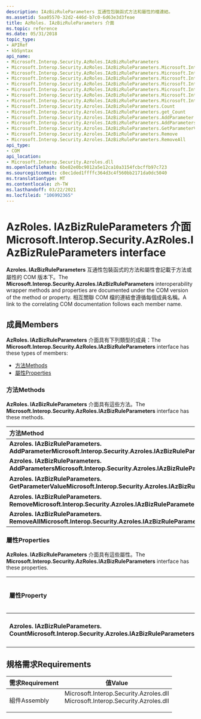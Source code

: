 ```yaml
---
description: IAzBizRuleParameters 互通性包裝函式方法和屬性的檔連結。
ms.assetid: 5aa05570-32d2-446d-b7c0-6d63e3d3feae
title: AzRoles. IAzBizRuleParameters 介面
ms.topic: reference
ms.date: 05/31/2018
topic_type:
- APIRef
- kbSyntax
api_name:
- Microsoft.Interop.Security.AzRoles.IAzBizRuleParameters
- Microsoft.Interop.Security.AzRoles.IAzBizRuleParameters.Microsoft.Interop.Security.Azroles.IAzBizRuleParameters.AddParameter
- Microsoft.Interop.Security.AzRoles.IAzBizRuleParameters.Microsoft.Interop.Security.Azroles.IAzBizRuleParameters.AddParameters
- Microsoft.Interop.Security.AzRoles.IAzBizRuleParameters.Microsoft.Interop.Security.Azroles.IAzBizRuleParameters.GetParameterValue
- Microsoft.Interop.Security.AzRoles.IAzBizRuleParameters.Microsoft.Interop.Security.Azroles.IAzBizRuleParameters.Remove
- Microsoft.Interop.Security.AzRoles.IAzBizRuleParameters.Microsoft.Interop.Security.Azroles.IAzBizRuleParameters.RemoveAll
- Microsoft.Interop.Security.AzRoles.IAzBizRuleParameters.Microsoft.Interop.Security.Azroles.IAzBizRuleParameters.Count
- Microsoft.Interop.Security.AzRoles.IAzBizRuleParameters.Microsoft.Interop.Security.Azroles.IAzBizRuleParameters.get_Count
- Microsoft.Interop.Security.Azroles.IAzBizRuleParameters.Count
- Microsoft.Interop.Security.Azroles.IAzBizRuleParameters.get_Count
- Microsoft.Interop.Security.Azroles.IAzBizRuleParameters.AddParameter
- Microsoft.Interop.Security.Azroles.IAzBizRuleParameters.AddParameters
- Microsoft.Interop.Security.Azroles.IAzBizRuleParameters.GetParameterValue
- Microsoft.Interop.Security.Azroles.IAzBizRuleParameters.Remove
- Microsoft.Interop.Security.Azroles.IAzBizRuleParameters.RemoveAll
api_type:
- COM
api_location:
- Microsoft.Interop.Security.Azroles.dll
ms.openlocfilehash: 6be82e0bc9012a5e12ca10a3154fcbcffb97c723
ms.sourcegitcommit: c8ec1ded1ffffc364d3c4f560bb2171da0dc5040
ms.translationtype: MT
ms.contentlocale: zh-TW
ms.lasthandoff: 03/22/2021
ms.locfileid: "106992365"
---
```

# <a name="microsoftinteropsecurityazrolesiazbizruleparameters-interface"></a><span data-ttu-id="a2b0b-103">AzRoles. IAzBizRuleParameters 介面</span><span class="sxs-lookup"><span data-stu-id="a2b0b-103">Microsoft.Interop.Security.AzRoles.IAzBizRuleParameters interface</span></span>

<span data-ttu-id="a2b0b-104">**Azroles. IAzBizRuleParameters** 互通性包裝函式的方法和屬性會記載于方法或屬性的 COM 版本下。</span><span class="sxs-lookup"><span data-stu-id="a2b0b-104">The **Microsoft.Interop.Security.Azroles.IAzBizRuleParameters** interoperability wrapper methods and properties are documented under the COM version of the method or property.</span></span> <span data-ttu-id="a2b0b-105">相互關聯 COM 檔的連結會遵循每個成員名稱。</span><span class="sxs-lookup"><span data-stu-id="a2b0b-105">A link to the correlating COM documentation follows each member name.</span></span>

## <a name="members"></a><span data-ttu-id="a2b0b-106">成員</span><span class="sxs-lookup"><span data-stu-id="a2b0b-106">Members</span></span>

<span data-ttu-id="a2b0b-107">**AzRoles. IAzBizRuleParameters** 介面具有下列類型的成員：</span><span class="sxs-lookup"><span data-stu-id="a2b0b-107">The **Microsoft.Interop.Security.AzRoles.IAzBizRuleParameters** interface has these types of members:</span></span>

-   [<span data-ttu-id="a2b0b-108">方法</span><span class="sxs-lookup"><span data-stu-id="a2b0b-108">Methods</span></span>](#methods)
-   [<span data-ttu-id="a2b0b-109">屬性</span><span class="sxs-lookup"><span data-stu-id="a2b0b-109">Properties</span></span>](#properties)

### <a name="methods"></a><span data-ttu-id="a2b0b-110">方法</span><span class="sxs-lookup"><span data-stu-id="a2b0b-110">Methods</span></span>

<span data-ttu-id="a2b0b-111">**AzRoles. IAzBizRuleParameters** 介面具有這些方法。</span><span class="sxs-lookup"><span data-stu-id="a2b0b-111">The **Microsoft.Interop.Security.AzRoles.IAzBizRuleParameters** interface has these methods.</span></span>



| <span data-ttu-id="a2b0b-112">方法</span><span class="sxs-lookup"><span data-stu-id="a2b0b-112">Method</span></span>                                                                        | <span data-ttu-id="a2b0b-113">描述</span><span class="sxs-lookup"><span data-stu-id="a2b0b-113">Description</span></span>                                                                                                 |
|:------------------------------------------------------------------------------|:------------------------------------------------------------------------------------------------------------|
| <span data-ttu-id="a2b0b-114">**Azroles. IAzBizRuleParameters. AddParameter**</span><span class="sxs-lookup"><span data-stu-id="a2b0b-114">**Microsoft.Interop.Security.Azroles.IAzBizRuleParameters.AddParameter**</span></span>      | [<span data-ttu-id="a2b0b-115">**IAzBizRuleParameters::AddParameter**</span><span class="sxs-lookup"><span data-stu-id="a2b0b-115">**IAzBizRuleParameters::AddParameter**</span></span>](/windows/desktop/api/Azroles/nf-azroles-iazbizruleparameters-addparameter)<br/>           |
| <span data-ttu-id="a2b0b-116">**Azroles. IAzBizRuleParameters. AddParameters**</span><span class="sxs-lookup"><span data-stu-id="a2b0b-116">**Microsoft.Interop.Security.Azroles.IAzBizRuleParameters.AddParameters**</span></span>     | [<span data-ttu-id="a2b0b-117">**IAzBizRuleParameters::AddParameters**</span><span class="sxs-lookup"><span data-stu-id="a2b0b-117">**IAzBizRuleParameters::AddParameters**</span></span>](/windows/desktop/api/Azroles/nf-azroles-iazbizruleparameters-addparameters)<br/>         |
| <span data-ttu-id="a2b0b-118">**Azroles. IAzBizRuleParameters. GetParameterValue**</span><span class="sxs-lookup"><span data-stu-id="a2b0b-118">**Microsoft.Interop.Security.Azroles.IAzBizRuleParameters.GetParameterValue**</span></span> | [<span data-ttu-id="a2b0b-119">**IAzBizRuleParameters：： GetParameterValue**</span><span class="sxs-lookup"><span data-stu-id="a2b0b-119">**IAzBizRuleParameters::GetParameterValue**</span></span>](/windows/desktop/api/Azroles/nf-azroles-iazbizruleparameters-getparametervalue)<br/> |
| <span data-ttu-id="a2b0b-120">**Azroles. IAzBizRuleParameters. Remove**</span><span class="sxs-lookup"><span data-stu-id="a2b0b-120">**Microsoft.Interop.Security.Azroles.IAzBizRuleParameters.Remove**</span></span>            | [<span data-ttu-id="a2b0b-121">**IAzBizRuleParameters：： Remove**</span><span class="sxs-lookup"><span data-stu-id="a2b0b-121">**IAzBizRuleParameters::Remove**</span></span>](/windows/desktop/api/Azroles/nf-azroles-iazbizruleparameters-remove)<br/>                       |
| <span data-ttu-id="a2b0b-122">**Azroles. IAzBizRuleParameters. RemoveAll**</span><span class="sxs-lookup"><span data-stu-id="a2b0b-122">**Microsoft.Interop.Security.Azroles.IAzBizRuleParameters.RemoveAll**</span></span>         | [<span data-ttu-id="a2b0b-123">**IAzBizRuleParameters：： RemoveAll**</span><span class="sxs-lookup"><span data-stu-id="a2b0b-123">**IAzBizRuleParameters::RemoveAll**</span></span>](/windows/desktop/api/Azroles/nf-azroles-iazbizruleparameters-removeall)<br/>                 |



 

### <a name="properties"></a><span data-ttu-id="a2b0b-124">屬性</span><span class="sxs-lookup"><span data-stu-id="a2b0b-124">Properties</span></span>

<span data-ttu-id="a2b0b-125">**AzRoles. IAzBizRuleParameters** 介面具有這些屬性。</span><span class="sxs-lookup"><span data-stu-id="a2b0b-125">The **Microsoft.Interop.Security.AzRoles.IAzBizRuleParameters** interface has these properties.</span></span>



| <span data-ttu-id="a2b0b-126">屬性</span><span class="sxs-lookup"><span data-stu-id="a2b0b-126">Property</span></span>                                                                     | <span data-ttu-id="a2b0b-127">存取類型</span><span class="sxs-lookup"><span data-stu-id="a2b0b-127">Access type</span></span>          | <span data-ttu-id="a2b0b-128">Description</span><span class="sxs-lookup"><span data-stu-id="a2b0b-128">Description</span></span>                                                                                    |
|:-----------------------------------------------------------------------------|:---------------------|:-----------------------------------------------------------------------------------------------|
| <span data-ttu-id="a2b0b-129">**Azroles. IAzBizRuleParameters. Count**</span><span class="sxs-lookup"><span data-stu-id="a2b0b-129">**Microsoft.Interop.Security.Azroles.IAzBizRuleParameters.Count**</span></span><br/> | <span data-ttu-id="a2b0b-130">唯讀</span><span class="sxs-lookup"><span data-stu-id="a2b0b-130">Read-only</span></span><br/> | [<span data-ttu-id="a2b0b-131">**IAzBizRuleParameters 的 Count 屬性**</span><span class="sxs-lookup"><span data-stu-id="a2b0b-131">**Count Property of IAzBizRuleParameters**</span></span>](/windows/desktop/api/Azroles/nf-azroles-iazbizruleparameters-get_count)<br/> |



 

## <a name="requirements"></a><span data-ttu-id="a2b0b-132">規格需求</span><span class="sxs-lookup"><span data-stu-id="a2b0b-132">Requirements</span></span>



| <span data-ttu-id="a2b0b-133">需求</span><span class="sxs-lookup"><span data-stu-id="a2b0b-133">Requirement</span></span> | <span data-ttu-id="a2b0b-134">值</span><span class="sxs-lookup"><span data-stu-id="a2b0b-134">Value</span></span> |
|---------------------|-------------------------------------------------------------------------------------------------------------------|
| <span data-ttu-id="a2b0b-135">組件</span><span class="sxs-lookup"><span data-stu-id="a2b0b-135">Assembly</span></span><br/> | <dl> <span data-ttu-id="a2b0b-136"><dt>Microsoft.Interop.Security.Azroles.dll</dt></span><span class="sxs-lookup"><span data-stu-id="a2b0b-136"><dt>Microsoft.Interop.Security.Azroles.dll</dt></span></span> </dl> |



 

 




